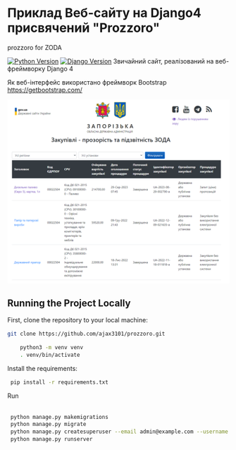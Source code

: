 # Приклад Веб-сайту на Django4 присвячений "Prozzoro"
prozzoro for ZODA


[![Python Version](https://img.shields.io/badge/python-3.11-brightgreen.svg)](https://python.org)
[![Django Version](https://img.shields.io/badge/django-4.0-brightgreen.svg)](https://djangoproject.com)
Звичайний сайт, реалізований на веб-фреймворку Django 4

Як веб-інтерфейс використано фреймворк Bootstrap https://getbootstrap.com/

![ToDo на Django](/zoda_img.png)

## Running the Project Locally

First, clone the repository to your local machine:

```bash
git clone https://github.com/ajax3101/prozzoro.git
```

```bash
    python3 -m venv venv
    . venv/bin/activate
 ```

Install the requirements:

```bash
 pip install -r requirements.txt
```

Run

```bash

 python manage.py makemigrations 
 python manage.py migrate
 python manage.py createsuperuser --email admin@example.com --username admin
 python manage.py runserver 
```
